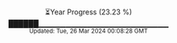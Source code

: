 <p align="center">
⏳Year Progress (23.23 %)<br>
██████▁▁▁▁▁▁▁▁▁▁▁▁▁▁▁▁▁▁▁▁▁▁▁▁ <br>
<sub>Updated: Tue, 26 Mar 2024 00:08:28 GMT</sub>
</p>

